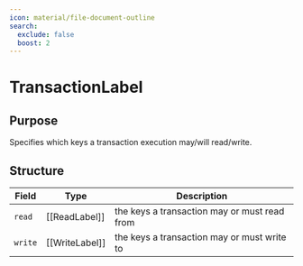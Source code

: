 ```yaml
---
icon: material/file-document-outline
search:
  exclude: false
  boost: 2
---
```


# TransactionLabel

## Purpose

Specifies which keys a transaction execution may/will read/write.

## Structure

| Field   | Type           | Description                                  |
|---------|----------------|----------------------------------------------|
| `read`  | [[ReadLabel]]  | the keys a transaction may or must read from |
| `write` | [[WriteLabel]] | the keys a transaction may or must write to  |

<!--
This is *not* a message in its own right, but this type is used in the fields of other messages.
-->
